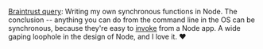 <a href="https://github.com/scripting/Scripting-News/issues/170">Braintrust query</a>: Writing my own synchronous functions in Node. The conclusion -- anything you can do from the command line in the OS can be synchronous, because they're easy to <a href="https://nodejs.org/api/child_process.html#child_process_child_process_execsync_command_options">invoke</a> from a Node app. A wide gaping loophole in the design of Node, and I love it. :heart: 
